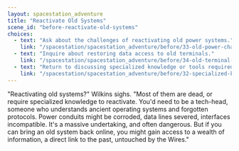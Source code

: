 ```yaml
---
layout: spacestation_adventure
title: "Reactivate Old Systems"
scene_id: "before-reactivate-old-systems"
choices:
  - text: "Ask about the challenges of reactivating old power systems."
    link: "/spacestation/spacestation_adventure/before/33-old-power-challenges/"
  - text: "Inquire about restoring data access to old terminals."
    link: "/spacestation/spacestation_adventure/before/34-old-terminal-data-access/"
  - text: "Return to discussing specialized knowledge or tools required."
    link: "/spacestation/spacestation_adventure/before/32-specialized-knowledge-tools/"
---
```


"Reactivating old systems?" Wilkins sighs. "Most of them are dead, or require specialized knowledge to reactivate. You'd need to be a tech-head, someone who understands ancient operating systems and forgotten protocols. Power conduits might be corroded, data lines severed, interfaces incompatible. It's a massive undertaking, and often dangerous. But if you can bring an old system back online, you might gain access to a wealth of information, a direct link to the past, untouched by the Wires."
